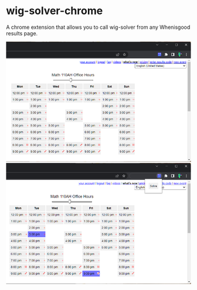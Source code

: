 # wig-solver-chrome

A chrome extension that allows you to call wig-solver from any Whenisgood results page.

![Screenshot of a Whenisgood results page](ss1.png?raw=true)
![Screenshot of a Whenisgood results page, with two boxes highlighted in blue by wig solver!](ss2.png?raw=true)